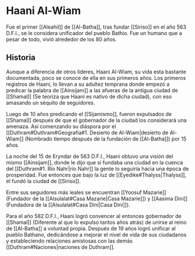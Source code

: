 # Haani Al-Wiam

Fue el primer [[Aleahil]] de [[Al-Batha]], tras fundar [[Siriso]] en el año 563 D.F.I., se le considera unificador del pueblo Bathio. Fue un humano que a pesar de todo, vivió alrededor de los 80 años.

## Historia

Aunque a diferencia de otros líderes, Haani Al-Wiam, su vida esta bastante documentada, poco se conoce de ella en sus primeros años. Los primeros registros de Haani, lo llevan a su adultez temprana donde empezó a predicar la palabra de [[Ainsijam]] a las afueras de la antigua ciudad de [[Shamal]] (Se teoriza que Haani es nativo de dicha ciudad), con eso amasando un séquito de seguidores. 

Luego de 10 años predicando el [[Sijamismo]], fueron expulsados de [[Shamal]] después de que el gobernador de la ciudad los considerará una amenaza. Así comenzando su diáspora por el [[Duthram#Duthram#Geografía#1. Desierto de Al-Wiam|desierto de Al-Wiam]] (Nombrado tiempo después de la fundación de [[Al-Batha]]) por 15 años. 

La noche del 15 de Eryndar de 563 D.F.I., Haani obtuvo una visión del mismo [[Ainsijam]], donde le dijo que si fundaba una ciudad en la cuenca del [[Duthram#1. Río Nahr|río Nahr]] la gente lo seguiría hacia una época de prosperidad. Fue entonces que bajo la luz de [[Eyedike#Thalyss|Thalyss]], él fundó la ciudad de [[Siriso]].

Entre sus seguidores más leales se encuentran [[Yoosuf Mazarie]] (Fundador de la [[Alsulalat#Casa Mazarie|Casa Mazarie]]) y [[Aasima Dini]] (Fundadora de la [[Alsulalat#Casa Dini|Casa Dini]]). 

Para el año 582 D.F.I., Haani logró convencer al entonces gobernador de [[Shamal]] (Diferente al que lo expulso tantos años atrás) de unirse al reino de [[Al-Batha]] a voluntad propia. Después de 19 años logró unificar al pueblo Bathano, dedicándose a mejorar el nivel de vida de sus ciudadanos y estableciendo relaciones amistosas con las demás [[Duthram#Naciones|naciones de Duthram]].